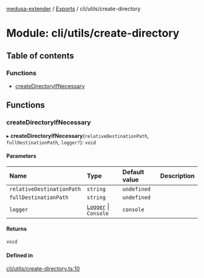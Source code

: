 [medusa-extender](../README.md) / [Exports](../modules.md) / cli/utils/create-directory

# Module: cli/utils/create-directory

## Table of contents

### Functions

- [createDirectoryIfNecessary](cli_utils_create_directory.md#createdirectoryifnecessary)

## Functions

### createDirectoryIfNecessary

▸ **createDirectoryIfNecessary**(`relativeDestinationPath`, `fullDestinationPath`, `logger?`): `void`

#### Parameters

| Name | Type | Default value | Description |
| :------ | :------ | :------ | :------ |
| `relativeDestinationPath` | `string` | `undefined` |  |
| `fullDestinationPath` | `string` | `undefined` |  |
| `logger` | [`Logger`](../classes/core_logger.Logger.md) \| `Console` | `console` |  |

#### Returns

`void`

#### Defined in

[cli/utils/create-directory.ts:10](https://github.com/adrien2p/medusa-extender/blob/dcdc178/src/cli/utils/create-directory.ts#L10)

